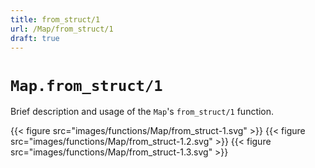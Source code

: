 ```yaml
---
title: from_struct/1
url: /Map/from_struct/1
draft: true
---
```


# `Map.from_struct/1`
Brief description and usage of the `Map`'s `from_struct/1` function.

{{< figure src="images/functions/Map/from_struct-1.svg" >}}
{{< figure src="images/functions/Map/from_struct-1.2.svg" >}}
{{< figure src="images/functions/Map/from_struct-1.3.svg" >}}
